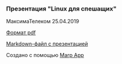 ### Презентация "Linux для спешащих"
МаксимаТелеком 25.04.2019

[Формат pdf](./presentation.pdf)

[Markdown-файл с презентацией](./PITCHME.md)

Создано с помощью [Marp App](https://github.com/marp-team/marp)
